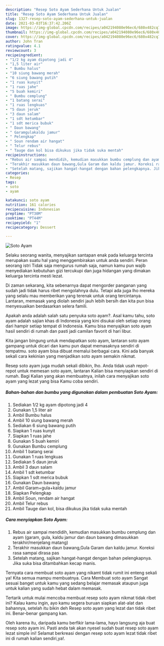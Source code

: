 ```yaml
---
description: "Resep Soto Ayam Sederhana Untuk Jualan"
title: "Resep Soto Ayam Sederhana Untuk Jualan"
slug: 1327-resep-soto-ayam-sederhana-untuk-jualan
date: 2021-03-03T16:37:42.206Z
image: https://img-global.cpcdn.com/recipes/a042194080e96ec6/680x482cq70/soto-ayam-foto-resep-utama.jpg
thumbnail: https://img-global.cpcdn.com/recipes/a042194080e96ec6/680x482cq70/soto-ayam-foto-resep-utama.jpg
cover: https://img-global.cpcdn.com/recipes/a042194080e96ec6/680x482cq70/soto-ayam-foto-resep-utama.jpg
author: John Tran
ratingvalue: 4.1
reviewcount: 3
recipeingredient:
- "1/2 kg ayam dipotong jadi 4"
- "1,5 liter air"
- " Bumbu halus"
- "10 siung bawang merah"
- "6 siung bawang putih"
- "1 ruas kunyit"
- "1 ruas jahe"
- "5 buah kemiri"
- " Bumbu cemplung"
- "1 batang serai"
- "1 ruas lengkuas"
- "5 daun jeruk"
- "3 daun salam"
- "1 sdt ketumbar"
- "1 sdt merica bubuk"
- " Daun bawang"
- " Garamgulakaldu jamur"
- " Pelengkap"
- " Soun rendam air hangat"
- " Telur rebus"
- " Tauge dan kol bisa dikukus jika tidak suka mentah"
recipeinstructions:
- "Rebus air sampai mendidih, kemudian masukkan bumbu cemplung dan ayam (garam, gula, kaldu jamur dan daun bawang dimasukkan terakhir/menjelang matang)"
- "Terakhir masukkan daun bawang,Gula Garam dan kaldu jamur. Koreksi rasa sampai dirasa pas"
- "Setelah matang, sajikan hangat-hangat dengan bahan pelengkapnya. Jika suka bisa ditambahkan kecap manis."
categories:
- Resep
tags:
- soto
- ayam

katakunci: soto ayam 
nutrition: 161 calories
recipecuisine: Indonesian
preptime: "PT30M"
cooktime: "PT44M"
recipeyield: "1"
recipecategory: Dessert

---
```



![Soto Ayam](https://img-global.cpcdn.com/recipes/a042194080e96ec6/680x482cq70/soto-ayam-foto-resep-utama.jpg)

Selaku seorang wanita, menyajikan santapan enak pada keluarga tercinta merupakan suatu hal yang menggembirakan untuk anda sendiri. Peran seorang istri Tidak saja mengurus rumah saja, namun kamu pun wajib menyediakan kebutuhan gizi tercukupi dan juga hidangan yang dimakan keluarga tercinta mesti lezat.

Di zaman  sekarang, kita sebenarnya dapat mengorder panganan yang sudah jadi tidak harus ribet mengolahnya dulu. Tetapi ada juga lho mereka yang selalu mau memberikan yang terenak untuk orang tercintanya. Lantaran, memasak yang diolah sendiri jauh lebih bersih dan kita pun bisa menyesuaikan berdasarkan selera famili. 



Apakah anda adalah salah satu penyuka soto ayam?. Asal kamu tahu, soto ayam adalah sajian khas di Indonesia yang kini disukai oleh setiap orang dari hampir setiap tempat di Indonesia. Kamu bisa menyajikan soto ayam hasil sendiri di rumah dan pasti jadi camilan favorit di hari libur.

Kita jangan bingung untuk mendapatkan soto ayam, lantaran soto ayam gampang untuk dicari dan kamu pun dapat memasaknya sendiri di tempatmu. soto ayam bisa dibuat memalui berbagai cara. Kini ada banyak sekali cara kekinian yang menjadikan soto ayam semakin nikmat.

Resep soto ayam juga mudah sekali dibikin, lho. Anda tidak usah repot-repot untuk memesan soto ayam, lantaran Kalian bisa menyiapkan sendiri di rumah. Bagi Kalian yang akan membuatnya, inilah cara menyajikan soto ayam yang lezat yang bisa Kamu coba sendiri.

<!--inarticleads1-->

##### Bahan-bahan dan bumbu yang digunakan dalam pembuatan Soto Ayam:

1. Sediakan 1/2 kg ayam dipotong jadi 4
1. Gunakan 1,5 liter air
1. Ambil  Bumbu halus
1. Ambil 10 siung bawang merah
1. Sediakan 6 siung bawang putih
1. Siapkan 1 ruas kunyit
1. Siapkan 1 ruas jahe
1. Gunakan 5 buah kemiri
1. Gunakan  Bumbu cemplung
1. Ambil 1 batang serai
1. Gunakan 1 ruas lengkuas
1. Sediakan 5 daun jeruk
1. Ambil 3 daun salam
1. Ambil 1 sdt ketumbar
1. Siapkan 1 sdt merica bubuk
1. Gunakan  Daun bawang
1. Ambil  Garam+gula+kaldu jamur
1. Siapkan  Pelengkap
1. Ambil  Soun, rendam air hangat
1. Ambil  Telur rebus
1. Ambil  Tauge dan kol, bisa dikukus jika tidak suka mentah




<!--inarticleads2-->

##### Cara menyiapkan Soto Ayam:

1. Rebus air sampai mendidih, kemudian masukkan bumbu cemplung dan ayam (garam, gula, kaldu jamur dan daun bawang dimasukkan terakhir/menjelang matang)
1. Terakhir masukkan daun bawang,Gula Garam dan kaldu jamur. Koreksi rasa sampai dirasa pas
1. Setelah matang, sajikan hangat-hangat dengan bahan pelengkapnya. Jika suka bisa ditambahkan kecap manis.




Ternyata cara membuat soto ayam yang nikamt tidak rumit ini enteng sekali ya! Kita semua mampu membuatnya. Cara Membuat soto ayam Sangat sesuai banget untuk kamu yang sedang belajar memasak ataupun juga untuk kalian yang sudah hebat dalam memasak.

Tertarik untuk mulai mencoba membuat resep soto ayam nikmat tidak ribet ini? Kalau kamu ingin, ayo kamu segera buruan siapkan alat-alat dan bahannya, setelah itu bikin deh Resep soto ayam yang lezat dan tidak ribet ini. Benar-benar gampang kan. 

Oleh karena itu, daripada kamu berfikir lama-lama, hayo langsung aja buat resep soto ayam ini. Pasti anda tak akan nyesel sudah buat resep soto ayam lezat simple ini! Selamat berkreasi dengan resep soto ayam lezat tidak ribet ini di rumah kalian sendiri,ya!.

